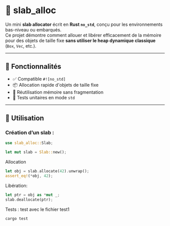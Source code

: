 # 🧱 slab_alloc

Un mini **slab allocator** écrit en **Rust `no_std`**, conçu pour les environnements bas-niveau ou embarqués.  
Ce projet démontre comment allouer et libérer efficacement de la mémoire pour des objets de taille fixe **sans utiliser le heap dynamique classique** (`Box`, `Vec`, etc.).

---

## 🚀 Fonctionnalités

- ✅ Compatible `#![no_std]`
- 📦 Allocation rapide d'objets de taille fixe
- 🧠 Réutilisation mémoire sans fragmentation
- 🧪 Tests unitaires en mode `std`

---

## 🔧 Utilisation

### Création d’un slab :

```rust
use slab_alloc::Slab;

let mut slab = Slab::new();

```
Allocation
```rust
let obj = slab.allocate(42).unwrap();
assert_eq!(*obj, 42);
```
Libération:
```rust
let ptr = obj as *mut _;
slab.deallocate(ptr);
```
Tests : test avec le fichier test1
```rust
cargo test
